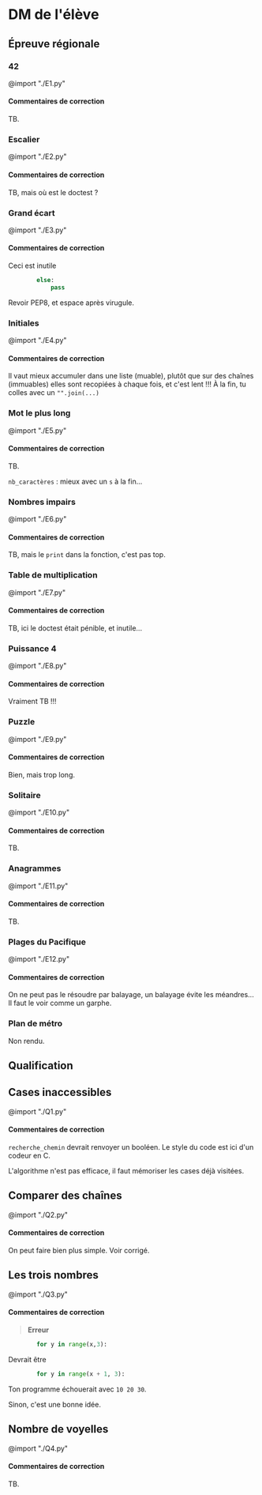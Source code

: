 # DM de l'élève



## Épreuve régionale


### 42

@import "./E1.py"

#### Commentaires de correction

TB.



### Escalier

@import "./E2.py"

#### Commentaires de correction

TB, mais où est le doctest ?



### Grand écart

@import "./E3.py"

#### Commentaires de correction

Ceci est inutile
```python
        else: 
            pass
```

Revoir PEP8, et espace après virugule.



### Initiales

@import "./E4.py"

#### Commentaires de correction


Il vaut mieux accumuler dans une liste (muable), plutôt que sur des chaînes (immuables) elles sont recopiées à chaque fois, et c'est lent !!!
À la fin, tu colles avec un `"".join(...)`



### Mot le plus long

@import "./E5.py"

#### Commentaires de correction

TB.

`nb_caractères` : mieux avec un `s` à la fin...



### Nombres impairs

@import "./E6.py"

#### Commentaires de correction

TB, mais le `print` dans la fonction, c'est pas top.



### Table de multiplication

@import "./E7.py"

#### Commentaires de correction

TB, ici le doctest était pénible, et inutile...




### Puissance 4

@import "./E8.py"

#### Commentaires de correction

Vraiment TB !!!



### Puzzle

@import "./E9.py"

#### Commentaires de correction

Bien, mais trop long.



### Solitaire

@import "./E10.py"

#### Commentaires de correction

TB.



### Anagrammes

@import "./E11.py"

#### Commentaires de correction

TB.



### Plages du Pacifique

@import "./E12.py"

#### Commentaires de correction

On ne peut pas le résoudre par balayage, un balayage évite les méandres...
Il faut le voir comme un garphe.

### Plan de métro

Non rendu.


## Qualification


## Cases inaccessibles

@import "./Q1.py"

#### Commentaires de correction

`recherche_chemin` devrait renvoyer un booléen. Le style du code est ici d'un codeur en C.

L'algorithme n'est pas efficace, il faut mémoriser les cases déjà visitées.



## Comparer des chaînes

@import "./Q2.py"

#### Commentaires de correction

On peut faire bien plus simple. Voir corrigé.


## Les trois nombres

@import "./Q3.py"

#### Commentaires de correction

> **Erreur**
```python
        for y in range(x,3):
```
Devrait être 
```python
        for y in range(x + 1, 3):
```
Ton programme échouerait avec `10 20 30`.

Sinon, c'est une bonne idée.

## Nombre de voyelles

@import "./Q4.py"

#### Commentaires de correction

TB.

